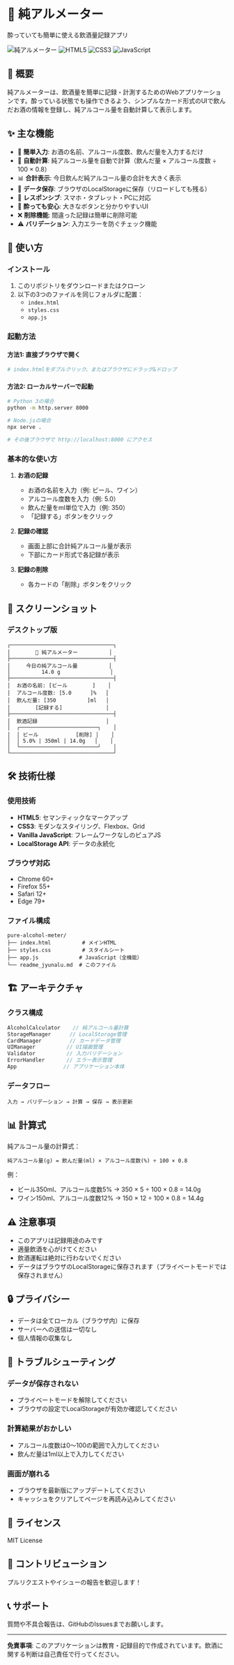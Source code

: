 # 🍺 純アルメーター

酔っていても簡単に使える飲酒量記録アプリ

![純アルメーター](https://img.shields.io/badge/純アルメーター-v1.0-blue)
![HTML5](https://img.shields.io/badge/HTML5-E34F26?logo=html5&logoColor=white)
![CSS3](https://img.shields.io/badge/CSS3-1572B6?logo=css3&logoColor=white)
![JavaScript](https://img.shields.io/badge/JavaScript-F7DF1E?logo=javascript&logoColor=black)

## 📖 概要

純アルメーターは、飲酒量を簡単に記録・計測するためのWebアプリケーションです。酔っている状態でも操作できるよう、シンプルなカード形式のUIで飲んだお酒の情報を登録し、純アルコール量を自動計算して表示します。

## ✨ 主な機能

- 🍻 **簡単入力**: お酒の名前、アルコール度数、飲んだ量を入力するだけ
- 🧮 **自動計算**: 純アルコール量を自動で計算（飲んだ量 × アルコール度数 ÷ 100 × 0.8）
- 📊 **合計表示**: 今日飲んだ純アルコール量の合計を大きく表示
- 💾 **データ保存**: ブラウザのLocalStorageに保存（リロードしても残る）
- 📱 **レスポンシブ**: スマホ・タブレット・PCに対応
- 🎯 **酔っても安心**: 大きなボタンと分かりやすいUI
- ❌ **削除機能**: 間違った記録は簡単に削除可能
- ⚠️ **バリデーション**: 入力エラーを防ぐチェック機能

## 🚀 使い方

### インストール

1. このリポジトリをダウンロードまたはクローン
2. 以下の3つのファイルを同じフォルダに配置：
   - `index.html`
   - `styles.css`
   - `app.js`

### 起動方法

#### 方法1: 直接ブラウザで開く
```bash
# index.htmlをダブルクリック、またはブラウザにドラッグ&ドロップ
```

#### 方法2: ローカルサーバーで起動
```bash
# Python 3の場合
python -m http.server 8000

# Node.jsの場合
npx serve .

# その後ブラウザで http://localhost:8000 にアクセス
```

### 基本的な使い方

1. **お酒の記録**
   - お酒の名前を入力（例: ビール、ワイン）
   - アルコール度数を入力（例: 5.0）
   - 飲んだ量をml単位で入力（例: 350）
   - 「記録する」ボタンをクリック

2. **記録の確認**
   - 画面上部に合計純アルコール量が表示
   - 下部にカード形式で各記録が表示

3. **記録の削除**
   - 各カードの「削除」ボタンをクリック

## 📱 スクリーンショット

### デスクトップ版
```
┌─────────────────────────────────┐
│        🍺 純アルメーター          │
├─────────────────────────────────┤
│     今日の純アルコール量          │
│          14.0 g                │
├─────────────────────────────────┤
│  お酒の名前: [ビール        ]    │
│  アルコール度数: [5.0      ]%   │
│  飲んだ量: [350          ]ml   │
│        [記録する]              │
├─────────────────────────────────┤
│  飲酒記録                      │
│  ┌─────────────────────────┐    │
│  │ ビール            [削除] │    │
│  │ 5.0% | 350ml | 14.0g   │    │
│  └─────────────────────────┘    │
└─────────────────────────────────┘
```

## 🛠️ 技術仕様

### 使用技術
- **HTML5**: セマンティックなマークアップ
- **CSS3**: モダンなスタイリング、Flexbox、Grid
- **Vanilla JavaScript**: フレームワークなしのピュアJS
- **LocalStorage API**: データの永続化

### ブラウザ対応
- Chrome 60+
- Firefox 55+
- Safari 12+
- Edge 79+

### ファイル構成
```
pure-alcohol-meter/
├── index.html          # メインHTML
├── styles.css          # スタイルシート
├── app.js             # JavaScript（全機能）
└── readme_jyunalu.md  # このファイル
```

## 🏗️ アーキテクチャ

### クラス構成
```javascript
AlcoholCalculator    // 純アルコール量計算
StorageManager      // LocalStorage管理
CardManager         // カードデータ管理
UIManager          // UI描画管理
Validator          // 入力バリデーション
ErrorHandler       // エラー表示管理
App               // アプリケーション本体
```

### データフロー
```
入力 → バリデーション → 計算 → 保存 → 表示更新
```

## 📊 計算式

純アルコール量の計算式：
```
純アルコール量(g) = 飲んだ量(ml) × アルコール度数(%) ÷ 100 × 0.8
```

例：
- ビール350ml、アルコール度数5% → 350 × 5 ÷ 100 × 0.8 = 14.0g
- ワイン150ml、アルコール度数12% → 150 × 12 ÷ 100 × 0.8 = 14.4g

## ⚠️ 注意事項

- このアプリは記録用途のみです
- 適量飲酒を心がけてください
- 飲酒運転は絶対に行わないでください
- データはブラウザのLocalStorageに保存されます（プライベートモードでは保存されません）

## 🔒 プライバシー

- データは全てローカル（ブラウザ内）に保存
- サーバーへの送信は一切なし
- 個人情報の収集なし

## 🐛 トラブルシューティング

### データが保存されない
- プライベートモードを解除してください
- ブラウザの設定でLocalStorageが有効か確認してください

### 計算結果がおかしい
- アルコール度数は0〜100の範囲で入力してください
- 飲んだ量は1ml以上で入力してください

### 画面が崩れる
- ブラウザを最新版にアップデートしてください
- キャッシュをクリアしてページを再読み込みしてください

## 📝 ライセンス

MIT License

## 🤝 コントリビューション

プルリクエストやイシューの報告を歓迎します！

## 📞 サポート

質問や不具合報告は、GitHubのIssuesまでお願いします。

---

**免責事項**: このアプリケーションは教育・記録目的で作成されています。飲酒に関する判断は自己責任で行ってください。